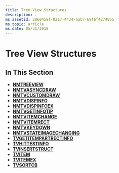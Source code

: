 ```yaml
---
title: Tree View Structures
description: .
ms.assetid: 2860458f-0217-4434-aab7-69f6f4274055
ms.topic: article
ms.date: 05/31/2018
---
```


# Tree View Structures

## In This Section

-   [**NMTREEVIEW**](/windows/win32/api/commctrl/ns-commctrl-nmtreeviewa)
-   [**NMTVASYNCDRAW**](/windows/win32/api/commctrl/ns-commctrl-nmtvasyncdraw)
-   [**NMTVCUSTOMDRAW**](/windows/win32/api/commctrl/ns-commctrl-nmtvcustomdraw)
-   [**NMTVDISPINFO**](/windows/win32/api/commctrl/ns-commctrl-nmtvdispinfoa)
-   [**NMTVDISPINFOEX**](/windows/win32/api/commctrl/ns-commctrl-nmtvdispinfoexa)
-   [**NMTVGETINFOTIP**](/windows/win32/api/commctrl/ns-commctrl-nmtvgetinfotipa)
-   [**NMTVITEMCHANGE**](/windows/win32/api/commctrl/ns-commctrl-nmtvitemchange)
-   [**NMTVITEMRECT**](/previous-versions/windows/desktop/legacy/bb773428(v=vs.85))
-   [**NMTVKEYDOWN**](/windows/win32/api/commctrl/ns-commctrl-nmtvkeydown)
-   [**NMTVSTATEIMAGECHANGING**](/windows/win32/api/commctrl/ns-commctrl-nmtvstateimagechanging)
-   [**TVGETITEMPARTRECTINFO**](/windows/win32/api/commctrl/ns-commctrl-tvgetitempartrectinfo)
-   [**TVHITTESTINFO**](/windows/win32/api/commctrl/ns-commctrl-tvhittestinfo)
-   [**TVINSERTSTRUCT**](/windows/win32/api/commctrl/ns-commctrl-tvinsertstructa)
-   [**TVITEM**](/windows/win32/api/commctrl/ns-commctrl-tvitema)
-   [**TVITEMEX**](/windows/win32/api/commctrl/ns-commctrl-tvitemexa)
-   [**TVSORTCB**](/windows/win32/api/commctrl/ns-commctrl-tvsortcb)

 

 